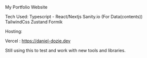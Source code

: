 My Portfolio Website

Tech Used:
Typescript - React/Nextjs
Sanity.io (For Data(contents))
TailwindCss
Zustand
Formik


Hosting:

Vercel : https://daniel-dozie.dev

Still using this to test and work with new tools and libraries.
